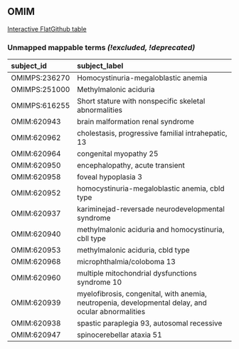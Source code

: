 ## OMIM
[Interactive FlatGithub table](https://flatgithub.com/monarch-initiative/mondo-ingest?filename=src/ontology/reports/omim_mapping_status.tsv)

### Unmapped mappable terms _(!excluded, !deprecated)_
| subject_id    | subject_label                                                                                      |
|:--------------|:---------------------------------------------------------------------------------------------------|
| OMIMPS:236270 | Homocystinuria-megaloblastic anemia                                                                |
| OMIMPS:251000 | Methylmalonic aciduria                                                                             |
| OMIMPS:616255 | Short stature with nonspecific skeletal abnormalities                                              |
| OMIM:620943   | brain malformation renal syndrome                                                                  |
| OMIM:620962   | cholestasis, progressive familial intrahepatic, 13                                                 |
| OMIM:620964   | congenital myopathy 25                                                                             |
| OMIM:620950   | encephalopathy, acute transient                                                                    |
| OMIM:620958   | foveal hypoplasia 3                                                                                |
| OMIM:620952   | homocystinuria-megaloblastic anemia, cbld type                                                     |
| OMIM:620937   | kariminejad-reversade neurodevelopmental syndrome                                                  |
| OMIM:620940   | methylmalonic aciduria and homocystinuria, cbll type                                               |
| OMIM:620953   | methylmalonic aciduria, cbld type                                                                  |
| OMIM:620968   | microphthalmia/coloboma 13                                                                         |
| OMIM:620960   | multiple mitochondrial dysfunctions syndrome 10                                                    |
| OMIM:620939   | myelofibrosis, congenital, with anemia, neutropenia, developmental delay, and ocular abnormalities |
| OMIM:620938   | spastic paraplegia 93, autosomal recessive                                                         |
| OMIM:620947   | spinocerebellar ataxia 51                                                                          |